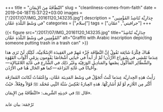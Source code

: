 +++
title = "النّظَافَةُ مِنَ الإِيمَان"
slug = "cleanliness-comes-from-faith"
date = 2019-04-18T15:37:22+03:00
images = ["/2017/07/IMG_20161120_143235.jpg"]
description = "جِدَارِيَّة تُنَاشِدُ المُؤْمِنِين في وَسْطِ البَلْدَةِ عَمَّان"
categories = ["إسلام"]
tags = ["جرافيتي", "عمّان"]
+++

{{< figure src="/2017/07/IMG_20161120_143235.jpg" title="جِدَارِيَّة تُنَاشِدُ المُؤْمِنِين في وَسْطِ البَلْدَةِ عَمَّان" alt="Graffiti with Arabic inscription depicting someone putting trash in a trash can" >}}

هُناكَ فِكْرَةٌ شَائِعَة تَقُولُ إِنَّ النَّظافَة جُزْء مُهِمّ في العَقِيدَة الإِسْلَامِيَّة، لَكِنَّك لَنْ تَرَى هذا عِندَما تَمْشِي في شَوَرِاع الأُرْدُن! لَمْ أَرَ أبداً في حَياتِي أَشْخَاصًا يَقُومون بِرَمْيِ أَكْوَاب القَهْوَة والشَّطَائِر المَأْكُول نِصْفها والمَنادِيل الوَرَقِيّة وغَيْر ذَلِك في الشَّارِع في غَايَةِ اللامُبَالاة — وأَحْيانًا في غَايَةِ البَرَاعَة — كما هو الحَال هُنا في الأُرْدُن.

<!--more-->

رَأَيتُ هَذِهِ الجِدارِيَّة عِندَما كُنتُ أَتَجَوَّلُ في وَسْط المَدِينَة عَمَّان، واِعْتَقَدْتُ لَكانَتَ المُفارَقَة أَكْثَر مِن اللَازِم لَوْ لَمْ أُشَارِكْهَا. هَذهِ العِبارَةُ تَعْكِسُ سُنَّةَ النَّبِي مُحَمَّد ﷺ قَوْلاً وفِعْلاً،
حَيْثُ قَال ﷺ في حَدِيثِهِ الشَّرِيف: «النَّظَافَةُ مِنَ الإِيمَان».

تَرْجَمَة: بيان عابد
